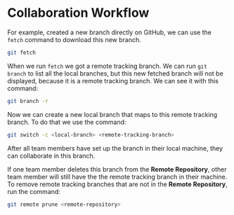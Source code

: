 # Collaboration Workflow

For example, created a new branch directly on GitHub, we can use the `fetch` command to download this new branch.
```zsh
git fetch
```

When we run `fetch` we got a remote tracking branch. We can run `git branch` to list all the local branches, but this new fetched branch will not be displayed, because it is a remote tracking branch. We can see it with this command:
```zsh
git branch -r
```

Now we can create a new local branch that maps to this remote tracking branch. To do that we use the command:
```zsh
git switch -c <local-branch> <remote-tracking-branch>
```

After all team members have set up the branch in their local machine, they can collaborate in this branch.

If one team member deletes this branch from the **Remote Repository**, other team member will still have the the remote tracking branch in their machine. To remove remote tracking branches that are not in the **Remote Repository**, run the command:
```zsh
git remote prune <remote-repository>
```
